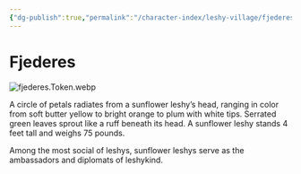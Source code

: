 ```yaml
---
{"dg-publish":true,"permalink":"/character-index/leshy-village/fjederes/","title":"Fjederes","tags":["JournalEntryPage"]}
---
```



# Fjederes
![fjederes.Token.webp](/img/user/Voidbound%20token%20images/fjederes.Token.webp)

A circle of petals radiates from a sunflower leshy’s head, ranging in color from soft butter yellow to bright orange to plum with white tips. Serrated green leaves sprout like a ruff beneath its head. A sunflower leshy stands 4 feet tall and weighs 75 pounds.

Among the most social of leshys, sunflower leshys serve as the ambassadors and diplomats of leshykind.